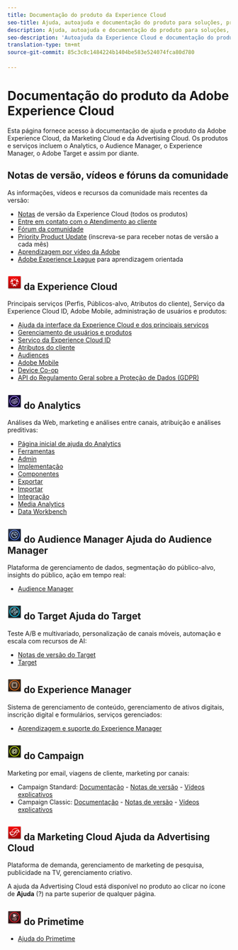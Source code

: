 ```yaml
---
title: Documentação do produto da Experience Cloud
seo-title: Ajuda, autoajuda e documentação do produto para soluções, principais serviços e plataformas na Adobe Experience Cloud.
description: Ajuda, autoajuda e documentação do produto para soluções, principais serviços e plataformas na Adobe Experience Cloud.
seo-description: 'Autoajuda da Experience Cloud e documentação do produto. '
translation-type: tm+mt
source-git-commit: 85c3c8c1484224b1404be583e524074fca80d780

---
```



# Documentação do produto da Adobe Experience Cloud

Esta página fornece acesso à documentação de ajuda e produto da Adobe Experience Cloud, da Marketing Cloud e da Advertising Cloud. Os produtos e serviços incluem o Analytics, o Audience Manager, o Experience Manager, o Adobe Target e assim por diante.

## Notas de versão, vídeos e fóruns da comunidade

As informações, vídeos e recursos da comunidade mais recentes da versão:

* [Notas](https://docs.adobe.com/content/help/en/release-notes/experience-cloud/current.html) de versão da Experience Cloud (todos os produtos)
* [Entre em contato com o Atendimento ao cliente](https://helpx.adobe.com/contact/enterprise-support.ec.html)
* [Fórum da comunidade](https://forums.adobe.com/community/experience-cloud)
* [Priority Product Update](https://www.adobe.com/subscription/priority-product-update.html) (inscreva-se para receber notas de versão a cada mês)
* [Aprendizagem por vídeo da Adobe](https://helpx.adobe.com/experience-cloud/tutorials.html)
* [Adobe Experience League](https://landing.adobe.com/experience-league/) para aprendizagem orientada

## ![Ajuda](assets/experience_cloud_appicon_32.png) da Experience Cloud

Principais serviços (Perfis, Públicos-alvo, Atributos do cliente), Serviço da Experience Cloud ID, Adobe Mobile, administração de usuários e produtos:

* [Ajuda da interface da Experience Cloud e dos principais serviços](https://docs.adobe.com/content/help/en/core-services/interface/experience-cloud.html)
* [Gerenciamento de usuários e produtos](https://docs.adobe.com/content/help/en/core-services/interface/manage-users-and-products/admin-getting-started.html)
* [Serviço da Experience Cloud ID](https://docs.adobe.com/content/help/en/id-service/using/home.html)
* [Atributos do cliente](https://docs.adobe.com/content/help/en/core-services/interface/customer-attributes/attributes.html)
* [Audiences](https://docs.adobe.com/content/help/en/core-services/interface/audiences/audience-library.html)
* [Adobe Mobile](https://docs.adobe.com/content/help/en/mobile-services/using/home.html)
* [Device Co-op](https://docs.adobe.com/content/help/en/device-co-op/using/home.html)
* [API do Regulamento Geral sobre a Proteção de Dados (GDPR)](https://www.adobe.io/apis/experiencecloud/gdpr.html)

## ![Ajuda](assets/mc_analytics_32.png) do Analytics

Análises da Web, marketing e análises entre canais, atribuição e análises preditivas:

* [Página inicial de ajuda do Analytics](https://docs.adobe.com/content/help/en/analytics/landing/home.html)
* [Ferramentas](https://docs.adobe.com/content/help/en/analytics/analyze/home.html)
* [Admin](https://docs.adobe.com/content/help/en/analytics/admin/home.html)
* [Implementação](https://docs.adobe.com/content/help/en/analytics/implementation/home.html)
* [Componentes](https://docs.adobe.com/content/help/en/analytics/components/home.html)
* [Exportar](https://docs.adobe.com/content/help/en/analytics/export/home.html)
* [Importar](https://docs.adobe.com/content/help/en/analytics/import/home.html)
* [Integração](https://docs.adobe.com/content/help/en/analytics/integration/home.html)
* [Media Analytics](https://docs.adobe.com/content/help/en/media-analytics/using/media-overview.html)
* [Data Workbench](https://marketing.adobe.com/resources/help/en_US/insight/)

## ![Ajuda](assets/mc_audiencemanager_32.png) do Audience Manager Ajuda do Audience Manager

Plataforma de gerenciamento de dados, segmentação do público-alvo, insights do público, ação em tempo real:

* [Audience Manager](https://docs.adobe.com/content/help/en/audience-manager/user-guide/aam-home.html)

## ![Ajuda](assets/mc_target_32.png) do Target Ajuda do Target

Teste A/B e multivariado, personalização de canais móveis, automação e escala com recursos de AI:

* [Notas de versão do Target](https://docs.adobe.com/content/help/en/target/using/release-notes/release-notes.html)
* [Target](https://docs.adobe.com/content/help/en/target/using/target-home.html)

## ![Ajuda](assets/mc_experiencemanager_32.png) do Experience Manager

Sistema de gerenciamento de conteúdo, gerenciamento de ativos digitais, inscrição digital e formulários, serviços gerenciados:

* [Aprendizagem e suporte do Experience Manager](https://helpx.adobe.com/support/experience-manager.html)

## ![Ajuda](assets/mc_campaign_32.png) do Campaign

Marketing por email, viagens de cliente, marketing por canais:

* Campaign Standard: [Documentação](https://helpx.adobe.com/support/campaign/standard.html) - [Notas de versão](https://docs.adobe.com/content/help/en/campaign-standard/using/release-notes/release-notes.html) - [Vídeos explicativos](https://docs.adobe.com/content/help/en/campaign-learn/campaign-standard-tutorials/overview.html)
* Campaign Classic: [Documentação](https://helpx.adobe.com/support/campaign/classic.html) - [Notas de versão](https://docs.campaign.adobe.com/doc/AC/en/RN.html) - [Vídeos explicativos](https://docs.adobe.com/content/help/en/campaign-learn/campaign-classic-tutorials/overview.html)

## ![Ajuda](assets/advertisingcloud_appicon_32.png) da Marketing Cloud Ajuda da Advertising Cloud

Plataforma de demanda, gerenciamento de marketing de pesquisa, publicidade na TV, gerenciamento criativo.

A ajuda da Advertising Cloud está disponível no produto ao clicar no ícone de **Ajuda** (?) na parte superior de qualquer página.

## ![Ajuda](assets/primetime_app_32.png) do Primetime

* [Ajuda do Primetime](http://help.adobe.com/en_US/primetime/)

